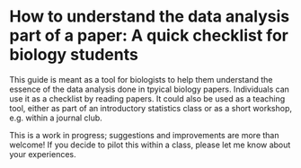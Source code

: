 # How to understand the data analysis part of a paper: A quick checklist for biology students

This guide is meant as a tool for biologists to help them understand the essence of the data analysis done in tpyical biology papers. Individuals can use it as a checklist by reading papers. It could also be used as a teaching tool, either as part of an introductory statistics class or as a short workshop, e.g. within a journal club.

This is a work in progress; suggestions and improvements are more than welcome! If you decide to pilot this within a class, please let me know about your experiences.


